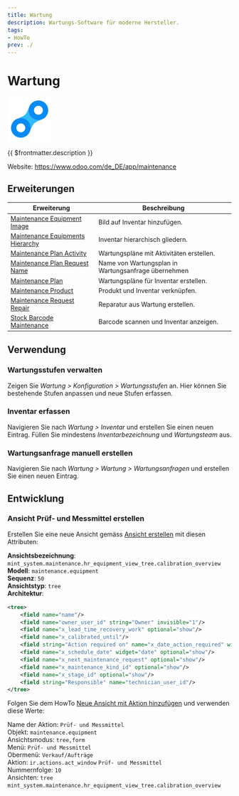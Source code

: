 ```yaml
---
title: Wartung
description: Wartungs-Software für moderne Hersteller.
tags:
- HowTo
prev: ./
---
```

# Wartung
![icons_odoo_maintenance](attachments/icons_odoo_maintenance.png)

{{ $frontmatter.description }}

Website: <https://www.odoo.com/de_DE/app/maintenance>

## Erweiterungen

| Erweiterung                                                                 | Beschreibung                                        |
| --------------------------------------------------------------------------- | --------------------------------------------------- |
| [Maintenance Equipment Image](Maintenance%20Equipment%20Image.md)           | Bild auf Inventar hinzufügen.                       |
| [Maintenance Equipments Hierarchy](Maintenance%20Equipments%20Hierarchy.md) | Inventar hierarchisch gliedern.                     |
| [Maintenance Plan Activity](Maintenance%20Plan%20Activity.md)               | Wartungspläne mit Aktivitäten erstellen.            |
| [Maintenance Plan Request Name](Maintenance%20Plan%20Request%20Name.md)     | Name von Wartungsplan in Wartungsanfrage übernehmen |
| [Maintenance Plan](Maintenance%20Plan.md)                                   | Wartungspläne für Inventar erstellen.               |
| [Maintenance Product](Maintenance%20Product.md)                             | Produkt und Inventar verknüpfen.                    |
| [Maintenance Request Repair](Maintenance%20Request%20Repair.md)             | Reparatur aus Wartung erstellen.                    |
| [Stock Barcode Maintenance](Stock%20Barcode%20Maintenance.md)               | Barcode scannen und Inventar anzeigen.              |

## Verwendung

### Wartungsstufen verwalten

Zeigen Sie *Wartung > Konfiguration > Wartungsstufen* an. Hier können Sie bestehende Stufen anpassen und neue Stufen erfassen.

### Inventar erfassen

Navigieren Sie nach *Wartung > Inventar* und erstellen Sie einen neuen Eintrag. Füllen Sie mindestens *Inventarbezeichnung* und *Wartungsteam* aus.

### Wartungsanfrage manuell erstellen

Navigieren Sie nach *Wartung > Wartung > Wartungsanfragen* und erstellen Sie einen neuen Eintrag. 

## Entwicklung

### Ansicht Prüf- und Messmittel erstellen

Erstellen Sie eine neue Ansicht gemäss [Ansicht erstellen](Develpment%20Views.md#Ansicht%20erstellen) mit diesen Attributen:

**Ansichtsbezeichnung**: `mint_system.maintenance.hr_equipment_view_tree.calibration_overview`
**Modell**: `maintenance.equipment`\
**Sequenz**: `50`\
**Ansichtstyp**: `tree`\
**Architektur**:

```xml
<tree>
	<field name="name"/>
	<field name="owner_user_id" string="Owner" invisible="1"/>
	<field name="x_lead_time_recovery_work" optional="show"/>
	<field name="x_calibrated_until"/>
	<field string="Action required on" name="x_date_action_required" widget="badge" optional="show"/>
	<field name="x_schedule_date" widget="date" optional="show"/>
	<field name="x_next_maintenance_request" optional="show"/>
	<field name="x_maintenance_kind_id" optional="show"/>
	<field name="x_stage_id" optional="show"/>
	<field string="Responsible" name="technician_user_id"/>
</tree>
```


Folgen Sie dem HowTo [Neue Ansicht mit Aktion hinzufügen](Development%20Actions.md#Neue%20Ansicht%20mit%20Aktion%20hinzufügen) und verwenden diese Werte:

Name der Aktion: `Prüf- und Messmittel`\
Objekt: `maintenance.equipment`\
Ansichtsmodus: `tree,form`\
Menü: `Prüf- und Messmittel`\
Obermenü: `Verkauf/Aufträge`\
Aktion: `ir.actions.act_window` `Prüf- und Messmittel`\
Nummernfolge: `10`\
Ansichten: `tree` `mint_system.maintenance.hr_equipment_view_tree.calibration_overview`